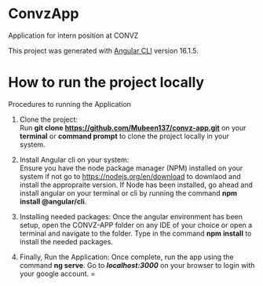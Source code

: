 # ConvzApp
Application for intern position at CONVZ

This project was generated with [Angular CLI](https://github.com/angular/angular-cli) version 16.1.5.

# How to run the project locally
Procedures to running the Application

1. Clone the project:<br>
    Run <b>git clone https://github.com/Mubeen137/convz-app.git</b> on your <b>terminal</b> or <b>command prompt</b> to clone the project locally in your system.

2. Install Angular cli on your system:<br>
    Ensure you have the node package manager (NPM) installed on your system if not go to 
    https://nodejs.org/en/download to downlaod and install the appropraite version. </b>
    If Node has been installed, go ahead and install angular on your terminal or cli by running the command <b>npm install @angular/cli</b>.

3. Installing needed packages:</b>
    Once the angular environment has been setup, open the CONVZ-APP folder on any IDE of your choice or open a terminal and navigate to the folder.
    Type in the command <b>npm install</b> to install the needed packages.
    
    
4. Finally, Run the Application:</b>
    Once complete, run the app using the command <b>ng serve</b>.</b>
    Go to <b><i>localhost:3000</i></b> on your browser to login with your google account.
=